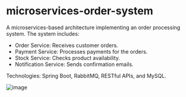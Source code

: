 # microservices-order-system

A microservices-based architecture implementing an order processing system. The system includes:
- Order Service: Receives customer orders.
- Payment Service: Processes payments for the orders.
- Stock Service: Checks product availability.
- Notification Service: Sends confirmation emails.

Technologies: Spring Boot, RabbitMQ, RESTful APIs, and MySQL.

![image](https://github.com/user-attachments/assets/d32e37f1-4dcf-48fc-b421-ea81058b5f55)
